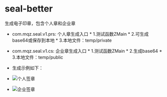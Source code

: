 # seal-better
生成电子印章，包含个人章和企业章



- com.mqz.seal.v1.prs: 个人章生成入口
        * 1.测试函数ZMain
        * 2.可生成base64或保存到本地
        * 3.本地文件：temp/private    
        
- com.mqz.seal.v1.cs: 企业章生成入口
        * 1.测试函数ZMain
        * 2.生成base64
        * 3.本地文件：temp/public
    
    
    
- 生成示例如下：
* ![个人签章](temp/160283802060490.png)


* ![企业签章](temp/1603089486292.png)

